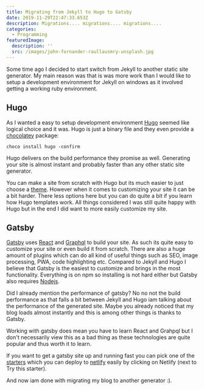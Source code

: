```yaml
---
title: Migrating from Jekyll to Hugo to Gatsby
date: 2019-11-29T22:47:33.653Z
description: Migrations.... migrations.... migrations....
categories:
  - Programming
featuredImage:
  description: ''
  src: /images/john-fornander-raullausmry-unsplash.jpg
---
```

Some time ago I decided to start switch from Jekyll to another static site generator. My main reason was that is was more work than I would like to setup a development environment for Jekyll on windows as it involved getting a working ruby environment.

## Hugo

As I wanted a easy to setup development environment [Hugo](https://gohugo.io/) seemed like logical choice and it was. Hugo is just a binary file and they even provide a [chocolatey](https://chocolatey.org/) package:

```posh
choco install hugo -confirm
```

Hugo delivers on the build performance they promise as well. Generating your site is almost instant and probably faster than any other static site generator. 

You can make a site from scratch with Hugo but its much easier to just choose a [theme](https://themes.gohugo.io/). However when it comes to customizing your site it can be a bit harder. There less options here but you can do quite a bit if you learn how Hugo templates work. All things considered I was still quite happy with Hugo but in the end I did want to more easily customize my site.

## Gatsby

[Gatsby](https://www.gatsbyjs.org/) uses [React](https://reactjs.org/) and [Graphql](https://graphql.org/) to build your site. As such its quite easy to customize your site or even build it from scratch. There are also a huge amount of plugins which can do all kind of useful things such as SEO, image processing, PWA, code highlighting etc. Compared to Jekyll and Hugo I believe that Gatsby is the easiest to customize and brings in the most functionality. Everything is on npm so installing is not hard either but Gatsby also requires [Nodejs](https://nodejs.org/en/).

Did I already mention the performance of gatsby? No no not the build performance as that falls a bit between Jekyll and Hugo iam talking about the performance of the generated site. Maybe you already noticed that my blog loads almost instantly and this is among other things is thanks to Gatsby.

Working with gatsby does mean you have to learn React and Grahpql but I don't necessarily view this as a bad thing as these technologies are quite popular and thus worth it to learn.

If you want to get a gatsby site up and running fast you can pick one of the [starters](https://www.gatsbyjs.org/starters/?v=2) which you can deploy to [netlify](https://www.netlify.com/) easily by clicking on Netlify (next to Try this starter).

And now iam done with migrating my blog to another generator :).
